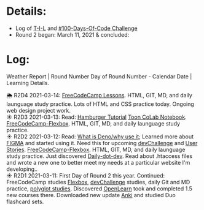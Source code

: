 # Details:
* Log of [T-I-L]((https://github.com/EO4wellness/T-I-L)) and [#100-Days-Of-Code Challenge](https://github.com/EO4wellness/100-days-of-code/)
* Round 2 began: March 11, 2021 & concluded: 

# Log:
Weather Report | Round Number Day of Round Number - Calendar Date |  Learning Details. 

🌦️ R2D4 2021-03-14: [FreeCodeCamp Lessons](https://github.com/EO4wellness/T-I-L/blob/main/HTML/free-code-camp-org/CSS-Flexbox.md). HTML, GIT, MD, and daily launguage study practice. Lots of HTML and CSS practice today.  Ongoing web design project work. <br>
☀️ R2D3 2021-03-13: Read: [Hamburger Tutorial](https://github.com/EO4wellness/responsive-hamburger-tutorial) [Toon CoLab Notebook](https://colab.research.google.com/drive/1UYOI90G9NBZD7yEt3Bv6h9WIPzepshnF). [FreeCodeCamp-Flexbox](https://github.com/EO4wellness/T-I-L/blob/main/HTML/free-code-camp-org/CSS-Flexbox.md). HTML, GIT, MD, and daily launguage study practice. <br>
☀️ R2D2 2021-03-12: Read: [What is Deno/why use it](https://dev-in-the-web.medium.com/what-is-deno-and-should-we-start-learning-it-6d5bdc2a3acf); Learned more about [FIGMA](https://github.com/EO4wellness/T-I-L/blob/main/HTML/Figma/readme.md) and started using it. Need this for upcoming [devChallenge](https://github.com/EO4wellness/T-I-L/tree/main/HTML/DevChallenges) and [User Stories](https://en.wikipedia.org/wiki/User_story). [FreeCodeCamp-Flexbox](https://github.com/EO4wellness/T-I-L/blob/main/HTML/free-code-camp-org/CSS-Flexbox.md). HTML, GIT, MD, and daily launguage study practice. Just discovered [Daily-dot-dev](https://app.daily.dev/EO4Wellness). Read about .htaccess files and wrote a new one to better meet my needs at a particular website I'm developing..  <br>
☀️ R2D1 2021-03-11: First Day of Round 2 this year. Continued: FreeCodeCamp studies [Flexbox](https://github.com/EO4wellness/T-I-L/blob/main/HTML/free-code-camp-org/CSS-Flexbox.md), [devChallenge](https://github.com/EO4wellness/T-I-L/tree/main/HTML/DevChallenges) studies, daily Git and MD practice, [polyglot studies](https://github.com/EO4wellness/T-I-L/tree/main/polyglot). Discovered [OpenLearn](https://github.com/EO4wellness/T-I-L/tree/main/polyglot/gales/OpenLearn) took and completed 1.5 new courses there. Downloaded new update [Anki](https://apps.ankiweb.net/) and studied Duo flashcard sets.<br>
